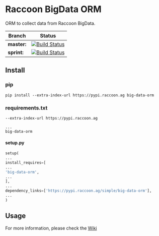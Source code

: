 # Raccoon BigData ORM  

ORM to collect data from Raccoon BigData.

Branch | Status
-------|-------
**master:** | [![Build Status](https://travis-ci.org/devraccoon/big-data-orm.svg?branch=master)](https://travis-ci.org/devraccoon/big-data-orm)
**sprint:** | [![Build Status](https://travis-ci.org/devraccoon/big-data-orm.svg?branch=sprint)](https://travis-ci.org/devraccoon/big-data-orm)

## Install

### pip

```
pip install --extra-index-url https://pypi.raccoon.ag big-data-orm
```

### requirements.txt

```
--extra-index-url https://pypi.raccoon.ag

...
big-data-orm
```

#### setup.py

```python
setup(
...
install_requires=[
...
'big-data-orm',
...
],
...
dependency_links=['https://pypi.raccoon.ag/simple/big-data-orm'],
...
)
```


## Usage

For more information, please check the [Wiki](https://github.com/devraccoon/big-data-orm/wiki/BigQuery-ORM---Instructions)
